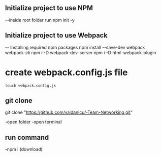 ## Initialize project to use NPM

--inside root folder run
npm init -y

## Initialize project to use Webpack

-- Installing required npm packages
npm install --save-dev webpack webpack-cli
npm i -D webpack-dev-server
npm i -D html-webpack-plugin

# create webpack.config.js file

    touch webpack.config.js

## git clone

git clone "https://github.com/vaidanicu/-Team-Networking.git"

-open folder
-open terminal

## run command

-npm i (download)
